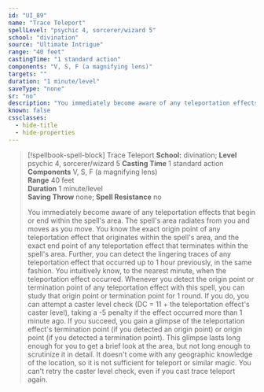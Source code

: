 ```yaml
---
id: "UI_89"
name: "Trace Teleport"
spellLevel: "psychic 4, sorcerer/wizard 5"
school: "divination"
source: "Ultimate Intrigue"
range: "40 feet"
castingTime: "1 standard action"
components: "V, S, F (a magnifying lens)"
targets: ""
duration: "1 minute/level"
saveType: "none"
sr: "no"
description: "You immediately become aware of any teleportation effects that begin or end within the spell's area. The spell's area radiates from you and moves as you move. You know the exact origin point of any teleportation effect that originates within the spell's area, and the exact end point of any teleportation effect that terminates within the spell's area. Further, you can detect the lingering traces of any teleportation effect that occurred up to 1 hour previously, in the same fashion. You intuitively know, to the nearest minute, when the teleportation effect occurred.  Whenever you detect the origin point or termination point of any teleportation effect with this spell, you can study that origin point or termination point for 1 round. If you do, you can attempt a caster level check (DC = 11 + the teleportation effect's caster level), taking a -5 penalty if the effect occurred more than 1 minute ago. If you succeed, you gain a glimpse of the teleportation effect's termination point (if you detected an origin point) or origin point (if you detected a termination point). This glimpse lasts long enough for you to get a brief look at the area, but not long enough to scrutinize it in detail. It doesn't come with any geographic knowledge of the location, so it is not sufficient for teleport or similar magic. You can't retry the caster level check, even if you cast trace teleport again."
known: false
cssclasses:
  - hide-title
  - hide-properties
---
```


> [!spellbook-spell-block] Trace Teleport
> **School:** divination; **Level** psychic 4, sorcerer/wizard 5
> **Casting Time** 1 standard action  
> **Components** V, S, F (a magnifying lens)  
> **Range** 40 feet  
> **Duration** 1 minute/level  
> **Saving Throw** none; **Spell Resistance** no
> 
> You immediately become aware of any teleportation effects that begin or end within the spell's area. The spell's area radiates from you and moves as you move. You know the exact origin point of any teleportation effect that originates within the spell's area, and the exact end point of any teleportation effect that terminates within the spell's area. Further, you can detect the lingering traces of any teleportation effect that occurred up to 1 hour previously, in the same fashion. You intuitively know, to the nearest minute, when the teleportation effect occurred.  Whenever you detect the origin point or termination point of any teleportation effect with this spell, you can study that origin point or termination point for 1 round. If you do, you can attempt a caster level check (DC = 11 + the teleportation effect's caster level), taking a -5 penalty if the effect occurred more than 1 minute ago. If you succeed, you gain a glimpse of the teleportation effect's termination point (if you detected an origin point) or origin point (if you detected a termination point). This glimpse lasts long enough for you to get a brief look at the area, but not long enough to scrutinize it in detail. It doesn't come with any geographic knowledge of the location, so it is not sufficient for teleport or similar magic. You can't retry the caster level check, even if you cast trace teleport again.